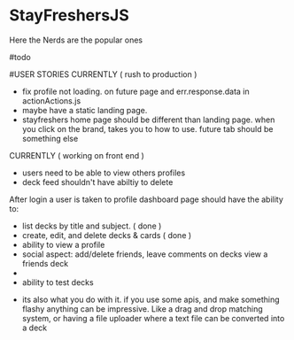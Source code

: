 # StayFreshersJS
Here the Nerds are the popular ones


#todo

#USER STORIES
CURRENTLY ( rush to production )
  * fix profile not loading. on future page and err.response.data in actionActions.js
  * maybe have a static landing page.
  * stayfreshers home page should be different than landing page. when you click on the brand, takes you to how to use. future tab should be something else

CURRENTLY ( working on front end )
  * users need to be able to view others profiles
  * deck feed shouldn't have abiltiy to delete

After login a user is taken to profile dashboard page should have the ability to:
  - list decks by title and subject. ( done )
  - create, edit, and delete decks & cards ( done )
  - ability to view a profile
  - social aspect: add/delete friends, leave comments on decks view a friends deck
  - 
  - ability to test decks

  * its also what you do with it. if you use some apis, and make something flashy anything can be impressive. Like a drag and drop matching system, or having a file uploader where a text file can be converted into a deck
